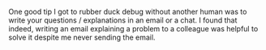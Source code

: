 One good tip I got to rubber duck debug without another human was to write your questions / explanations in an email or a chat.
I found that indeed, writing an email explaining a problem to a colleague was helpful to solve it despite me never sending the email.
